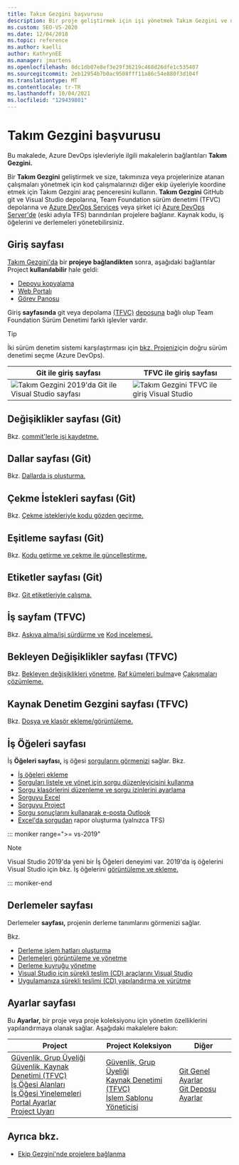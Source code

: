 ```yaml
---
title: Takım Gezgini başvurusu
description: Bir proje geliştirmek için işi yönetmek Takım Gezgini ve diğer ekip üyeleriyle koordine olmak için çalışma sayfalarındaki çeşitli işlevler hakkında bilgi öğrenin.
ms.custom: SEO-VS-2020
ms.date: 12/04/2018
ms.topic: reference
ms.author: kaelli
author: KathrynEE
ms.manager: jmartens
ms.openlocfilehash: 8dc1db07e8ef3e29f36219c468d26dfe1c535407
ms.sourcegitcommit: 2eb12954b7b0ac9508fff11a86c54e880f3d104f
ms.translationtype: MT
ms.contentlocale: tr-TR
ms.lasthandoff: 10/04/2021
ms.locfileid: "129439801"
---
```

# <a name="team-explorer-reference"></a>Takım Gezgini başvurusu

Bu makalede, Azure DevOps işlevleriyle ilgili makalelerin bağlantıları **Takım Gezgini.**

Bir **Takım Gezgini** geliştirmek ve size, takımınıza veya projelerinize atanan çalışmaları yönetmek için kod çalışmalarınızı diğer ekip üyeleriyle koordine etmek için Takım Gezgini araç penceresini kullanın. **Takım Gezgini** GitHub git ve Visual Studio depolarına, Team Foundation sürüm denetimi (TFVC) depolarına ve [Azure DevOps Services](/azure/devops/user-guide/what-is-azure-devops-services) veya şirket içi [Azure DevOps Server'de](/azure/devops/index-all) (eski adıyla TFS) barındırılan projelere bağlanır. Kaynak kodu, iş öğelerini ve derlemeleri yönetebilirsiniz.

## <a name="home-page"></a>Giriş sayfası

[Takım Gezgini'da](../connect-team-project.md) bir **projeye bağlandikten** sonra, aşağıdaki bağlantılar Project **kullanılabilir** hale geldi:

- [Depoyu kopyalama](/azure/devops/repos/git/clone)
- [Web Portalı](/azure/devops/project/navigation/index)
- [Görev Panosu](/azure/devops/boards/sprints/task-board)

Giriş **sayfasında** git veya depolama [(TFVC)](/azure/devops/repos/tfvc/overview) [deposuna](/azure/devops/repos/git/gitquickstart?view=vsts&tabs=visual-studio&preserve-view=true) bağlı olup Team Foundation Sürüm Denetimi farklı işlevler vardır.

> [!TIP]
> İki sürüm denetim sistemi karşılaştırması için [bkz. Projeniz](/azure/devops/repos/tfvc/comparison-git-tfvc)için doğru sürüm denetimi seçme (Azure DevOps).

| Git **ile** giriş sayfası |  TFVC ile giriş sayfası |
| - | - |
| ![Takım Gezgini 2019'da Git ile Visual Studio sayfası](media/team-explorer-reference/team-explorer-git.png) | ![Takım Gezgini TFVC ile giriş Visual Studio](media/team-explorer-reference/team-explorer-tfvc.png) |

## <a name="changes-page-git"></a>Değişiklikler sayfası (Git)

Bkz. [commit'lerle işi kaydetme.](/azure/devops/repos/git/commits)

## <a name="branches-page-git"></a>Dallar sayfası (Git)

Bkz. [Dallarda iş oluşturma.](/azure/devops/repos/git/branches)

## <a name="pull-requests-page-git"></a>Çekme İstekleri sayfası (Git)

Bkz. [Çekme istekleriyle kodu gözden geçirme.](/azure/devops/repos/git/pullrequest)

## <a name="sync-page-git"></a>Eşitleme sayfası (Git)

Bkz. [Kodu getirme ve çekme ile güncelleştirme.](/azure/devops/repos/git/pulling)

## <a name="tags-page-git"></a>Etiketler sayfası (Git)

Bkz. [Git etiketleriyle çalışma.](/azure/devops/repos/git/git-tags)

## <a name="my-work-page-tfvc"></a>İş sayfam (TFVC)

Bkz. [Askıya alma/işi sürdürme ve](/azure/devops/repos/tfvc/suspend-your-work-manage-your-shelvesets) [Kod incelemesi.](/azure/devops/repos/tfvc/day-life-alm-developer-suspend-work-fix-bug-conduct-code-review)

## <a name="pending-changes-page-tfvc"></a>Bekleyen Değişiklikler sayfası (TFVC)

Bkz. [Bekleyen değişiklikleri yönetme,](/azure/devops/repos/tfvc/develop-code-manage-pending-changes) [Raf kümeleri bulma](/azure/devops/repos/tfvc/suspend-your-work-manage-your-shelvesets)ve [Çakışmaları çözümleme.](/azure/devops/repos/tfvc/resolve-team-foundation-version-control-conflicts)

## <a name="source-control-explorer-page-tfvc"></a>Kaynak Denetim Gezgini sayfası (TFVC)

Bkz. [Dosya ve klasör ekleme/görüntüleme.](/azure/devops/repos/tfvc/add-files-server)

## <a name="work-items-page"></a>İş Öğeleri sayfası

İş **Öğeleri sayfası,** iş öğesi [sorgularını görmenizi](/azure/devops/boards/work-items/about-work-items) sağlar. Bkz.

- [İş öğeleri ekleme](/azure/devops/boards/backlogs/add-work-items)
- [Sorguları listele ve yönet için sorgu düzenleyicisini kullanma](/azure/devops/boards/queries/using-queries)
- [Sorgu klasörlerini düzenleme ve sorgu izinlerini ayarlama](/azure/devops/boards/queries/set-query-permissions)
- [Sorguyu Excel](/azure/devops/boards/backlogs/office/bulk-add-modify-work-items-excel)
- [Sorguyu Project](/azure/devops/boards/backlogs/create-your-backlog)
- [Sorgu sonuçlarını kullanarak e-posta Outlook](/azure/devops/boards/queries/share-plans)
- [Excel'da sorgudan](/azure/devops/report/excel/create-status-and-trend-excel-reports) rapor oluşturma (yalnızca TFS)

::: moniker range=">= vs-2019"

> [!NOTE]
> Visual Studio 2019'da yeni bir İş Öğeleri deneyimi var. [](/azure/devops/boards/work-items/set-work-item-experience-vs) 2019'da iş öğelerini Visual Studio için bkz. İş öğelerini [görüntüleme ve ekleme.](/azure/devops/boards/work-items/view-add-work-items)

::: moniker-end

## <a name="builds-page"></a>Derlemeler sayfası

Derlemeler **sayfası,** projenin derleme tanımlarını görmenizi sağlar.

Bkz.

- [Derleme işlem hatları oluşturma](/azure/devops/pipelines/tasks/index)
- [Derlemeleri görüntüleme ve yönetme](/azure/devops/pipelines/overview)
- [Derleme kuyruğu yönetme](/azure/devops/pipelines/agents/pools-queues)
- [Visual Studio için sürekli teslim (CD) araçlarını Visual Studio](/azure/devops/pipelines/apps/cd/azure/aspnet-core-to-acr#install-continuous-delivery-cd-tools-for-visual-studio-2017)
- [Uygulamanıza sürekli teslimi (CD) yapılandırma ve yürütme](/azure/devops/pipelines/apps/cd/azure/aspnet-core-to-acr#configure-and-execute-continuous-delivery-cd-for-your-app)

## <a name="settings-page"></a>Ayarlar sayfası

Bu **Ayarlar,** bir proje veya proje koleksiyonu için yönetim özelliklerini yapılandırmaya olanak sağlar. Aşağıdaki makalelere bakın:

| Project | Project Koleksiyon | Diğer |
| - | - | - |
| [Güvenlik, Grup Üyeliği](/azure/devops/organizations/security/set-project-collection-level-permissions)<br/>[Güvenlik, Kaynak Denetimi (TFVC)](/azure/devops/organizations/security/set-git-tfvc-repository-permissions)<br/>[İş Öğesi Alanları](/azure/devops/organizations/settings/set-area-paths)<br/>[İş Öğesi Yinelemeleri](/azure/devops/organizations/settings/set-iteration-paths-sprints)<br/>[Portal Ayarlar](/azure/devops/report/sharepoint-dashboards/configure-or-add-a-project-portal)<br/>[Project Uyarı](/azure/devops/notifications/howto-manage-team-notifications) | [Güvenlik, Grup Üyeliği](/azure/devops/organizations/security/set-project-collection-level-permissions)<br/>[Kaynak Denetimi (TFVC)](/azure/devops/repos/tfvc/decide-between-using-local-server-workspace)<br/>[İşlem Şablonu Yöneticisi](/azure/devops/boards/work-items/guidance/manage-process-templates) | [Git Genel Ayarlar](/azure/devops/repos/git/git-config)<br/>[Git Deposu Ayarlar](/azure/devops/repos/git/git-config) |

## <a name="see-also"></a>Ayrıca bkz.

- [Ekip Gezgini'nde projelere bağlanma](../../ide/connect-team-project.md)